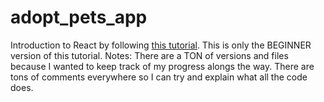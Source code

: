 # adopt_pets_app

Introduction to React by following [this tutorial](https://react-v8.holt.courses/).
This is only the BEGINNER version of this tutorial. Notes: There are a TON of versions and files because I wanted to keep track of my progress alongs the way.
There are tons of comments everywhere so I can try and explain what all the code does. 
